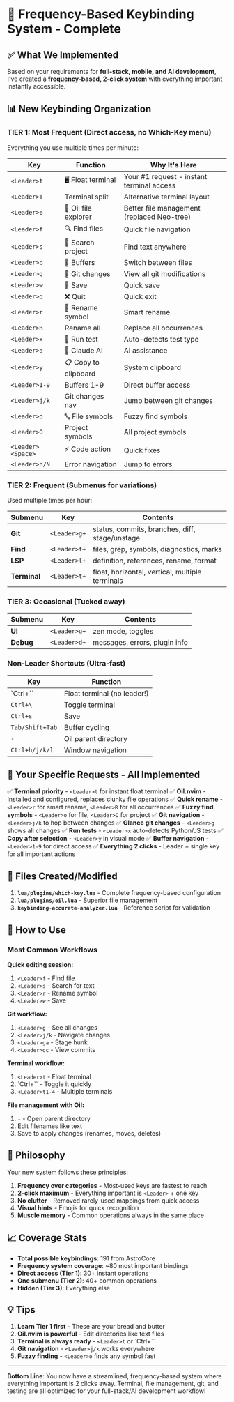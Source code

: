 # 🚀 Frequency-Based Keybinding System - Complete

## ✅ What We Implemented

Based on your requirements for **full-stack, mobile, and AI development**, I've created a **frequency-based, 2-click system** with everything important instantly accessible.

## 📊 New Keybinding Organization

### **TIER 1: Most Frequent** (Direct access, no Which-Key menu)
Everything you use multiple times per minute:

| Key | Function | Why It's Here |
|-----|----------|---------------|
| `<Leader>t` | 🖥️ Float terminal | Your #1 request - instant terminal access |
| `<Leader>T` | Terminal split | Alternative terminal layout |
| `<Leader>e` | 📁 Oil file explorer | Better file management (replaced Neo-tree) |
| `<Leader>f` | 🔍 Find files | Quick file navigation |
| `<Leader>s` | 🔎 Search project | Find text anywhere |
| `<Leader>b` | 📑 Buffers | Switch between files |
| `<Leader>g` | 🌿 Git changes | View all git modifications |
| `<Leader>w` | 💾 Save | Quick save |
| `<Leader>q` | ❌ Quit | Quick exit |
| `<Leader>r` | 🔄 Rename symbol | Smart rename |
| `<Leader>R` | Rename all | Replace all occurrences |
| `<Leader>x` | 🧪 Run test | Auto-detects test type |
| `<Leader>a` | 🤖 Claude AI | AI assistance |
| `<Leader>y` | 📋 Copy to clipboard | System clipboard |
| `<Leader>1-9` | Buffers 1-9 | Direct buffer access |
| `<Leader>j/k` | Git changes nav | Jump between git changes |
| `<Leader>o` | 🔤 File symbols | Fuzzy find symbols |
| `<Leader>O` | Project symbols | All project symbols |
| `<Leader><Space>` | ⚡ Code action | Quick fixes |
| `<Leader>n/N` | Error navigation | Jump to errors |

### **TIER 2: Frequent** (Submenus for variations)
Used multiple times per hour:

| Submenu | Key | Contents |
|---------|-----|----------|
| **Git** | `<Leader>g+` | status, commits, branches, diff, stage/unstage |
| **Find** | `<Leader>f+` | files, grep, symbols, diagnostics, marks |
| **LSP** | `<Leader>l+` | definition, references, rename, format |
| **Terminal** | `<Leader>t+` | float, horizontal, vertical, multiple terminals |

### **TIER 3: Occasional** (Tucked away)
| Submenu | Key | Contents |
|---------|-----|----------|
| **UI** | `<Leader>u+` | zen mode, toggles |
| **Debug** | `<Leader>d+` | messages, errors, plugin info |

### **Non-Leader Shortcuts** (Ultra-fast)
| Key | Function |
|-----|----------|
| `Ctrl+`` | Float terminal (no leader!) |
| `Ctrl+\` | Toggle terminal |
| `Ctrl+s` | Save |
| `Tab/Shift+Tab` | Buffer cycling |
| `-` | Oil parent directory |
| `Ctrl+h/j/k/l` | Window navigation |

## 🎯 Your Specific Requests - All Implemented

✅ **Terminal priority** - `<Leader>t` for instant float terminal
✅ **Oil.nvim** - Installed and configured, replaces clunky file operations
✅ **Quick rename** - `<Leader>r` for smart rename, `<Leader>R` for all occurrences
✅ **Fuzzy find symbols** - `<Leader>o` for file, `<Leader>O` for project
✅ **Git navigation** - `<Leader>j/k` to hop between changes
✅ **Glance git changes** - `<Leader>g` shows all changes
✅ **Run tests** - `<Leader>x` auto-detects Python/JS tests
✅ **Copy after selection** - `<Leader>y` in visual mode
✅ **Buffer navigation** - `<Leader>1-9` for direct access
✅ **Everything 2 clicks** - Leader + single key for all important actions

## 📁 Files Created/Modified

1. **`lua/plugins/which-key.lua`** - Complete frequency-based configuration
2. **`lua/plugins/oil.lua`** - Superior file management
3. **`keybinding-accurate-analyzer.lua`** - Reference script for validation

## 🚀 How to Use

### Most Common Workflows

**Quick editing session:**
1. `<Leader>f` - Find file
2. `<Leader>s` - Search for text
3. `<Leader>r` - Rename symbol
4. `<Leader>w` - Save

**Git workflow:**
1. `<Leader>g` - See all changes
2. `<Leader>j/k` - Navigate changes
3. `<Leader>ga` - Stage hunk
4. `<Leader>gc` - View commits

**Terminal workflow:**
1. `<Leader>t` - Float terminal
2. `Ctrl+`` - Toggle it quickly
3. `<Leader>t1-4` - Multiple terminals

**File management with Oil:**
1. `-` - Open parent directory
2. Edit filenames like text
3. Save to apply changes (renames, moves, deletes)

## 🎨 Philosophy

Your new system follows these principles:

1. **Frequency over categories** - Most-used keys are fastest to reach
2. **2-click maximum** - Everything important is `<Leader>` + one key
3. **No clutter** - Removed rarely-used mappings from quick access
4. **Visual hints** - Emojis for quick recognition
5. **Muscle memory** - Common operations always in the same place

## 📈 Coverage Stats

- **Total possible keybindings**: 191 from AstroCore
- **Frequency system coverage**: ~80 most important bindings
- **Direct access (Tier 1)**: 30+ instant operations
- **One submenu (Tier 2)**: 40+ common operations
- **Hidden (Tier 3)**: Everything else

## 💡 Tips

1. **Learn Tier 1 first** - These are your bread and butter
2. **Oil.nvim is powerful** - Edit directories like text files
3. **Terminal is always ready** - `<Leader>t` or `Ctrl+``
4. **Git navigation** - `<Leader>j/k` works everywhere
5. **Fuzzy finding** - `<Leader>o` finds any symbol fast

---

**Bottom Line**: You now have a streamlined, frequency-based system where everything important is 2 clicks away. Terminal, file management, git, and testing are all optimized for your full-stack/AI development workflow!